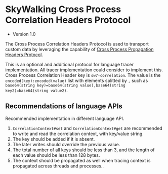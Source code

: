 # SkyWalking Cross Process Correlation Headers Protocol
* Version 1.0

The Cross Process Correlation Headers Protocol is used to transport custom data by leveraging the capability of [Cross Process Propagation Headers Protocol](Skywalking-Cross-Process-Propagation-Headers-Protocol-v2.md). 

This is an optional and additional protocol for language tracer implementation. All tracer implementation could consider to implement this.
Cross Process Correlation Header key is `sw7-correlation`. The value is the `encoded(key):encoded(value)` list with elements splitted by `,` such as `base64(string key)=base64(string value),base64(string key2)=base64(string value2)`.

## Recommendations of language APIs
Recommended implementation in different language API.

1. `CorrelationContext#set` and `CorrelationContext#get` are recommended to write and read the correlation context, with key/value string.
1. The key should be added if it is absent.
1. The later writes should override the previous value.
1. The total number of all keys should be less than 3, and the length of each value should be less than 128 bytes.
1. The context should be propagated as well when tracing context is propagated across threads and processes..
